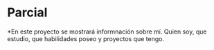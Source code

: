 # Parcial

*En este proyecto se mostrará informnación sobre mí. Quien soy, que estudio, que habilidades poseo y proyectos que tengo.
